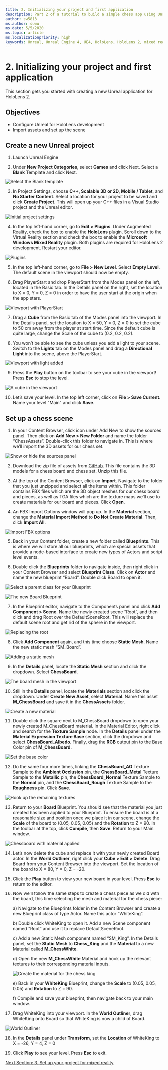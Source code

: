 ```yaml
---
title: 2. Initializing your project and first application
description: Part 2 of a tutorial to build a simple chess app using Unreal Engine 4 and the Mixed Reality Toolkit UX Tools plugin
author: sw5813
ms.author: suwu
ms.date: 5/5/2020
ms.topic: article
ms.localizationpriority: high
keywords: Unreal, Unreal Engine 4, UE4, HoloLens, HoloLens 2, mixed reality, tutorial, getting started, mrtk, uxt, UX Tools, documentation
---
```


# 2. Initializing your project and first application

This section gets you started with creating a new Unreal application for HoloLens 2. 

## Objectives

* Configure Unreal for HoloLens development
* Import assets and set up the scene

## Create a new Unreal project

1. Launch Unreal Engine

2. Under **New Project Categories**, select **Games** and click Next. Select a **Blank** Template and click Next. 

![Select the Blank template](images/unreal-uxt/2-template.PNG)

3. In Project Settings, choose **C++, Scalable 3D or 2D, Mobile / Tablet**, and **No Starter Content**. Select a location for your project to be saved and click **Create Project**. This will open up your C++ files in a Visual Studio project and the Unreal editor. 

![Initial project settings](images/unreal-uxt/2-project-settings.PNG)

4. In the top left-hand corner, go to **Edit > Plugins**. Under Augmented Reality, check the box to enable the **HoloLens** plugin. Scroll down to the Virtual Reality section and check the box to enable the **Microsoft Windows Mixed Reality** plugin. Both plugins are required for HoloLens 2 development. Restart your editor. 

![Plugins](images/unreal-uxt/2-plugins.PNG)

5. In the top left-hand corner, go to **File > New Level**. Select **Empty Level**. The default scene in the viewport should now be empty.

6. Drag PlayerStart and drop PlayerStart from the Modes panel on the left, located in the Basic tab. In the Details panel on the right, set the location to X = 0, Y = 0, Z = 0 in order to have the user start at the origin when the app stars.

![Viewport with PlayerStart](images/unreal-uxt/2-playerstart.PNG)

7. Drag a **Cube** from the Basic tab of the Modes panel into the viewport. In the Details panel, set the location to X = 50, Y = 0, Z = 0 to set the cube to 50 cm away from the player at start time. Since the default cube is quite large, change the Scale of the cube to (0.2, 0.2, 0.2). 

8. You won’t be able to see the cube unless you add a light to your scene. Switch to the **Lights** tab on the Modes panel and drag a **Directional Light** into the scene, above the PlayerStart.

![Viewport with light added](images/unreal-uxt/2-light.PNG)

9.	Press the **Play** button on the toolbar to see your cube in the viewport! Press **Esc** to stop the level. 

![A cube in the viewport](images/unreal-uxt/2-cube.PNG)

10.	Let’s save your level. In the top left corner, click on **File > Save Current**. Name your level "Main" and click **Save**. 

## Set up a chess scene

1. In your Content Browser, click icon under Add New to show the sources panel. Then click on **Add New > New Folder** and name the folder “ChessAssets”. Double-click this folder to navigate in. This is where we’ll import the 3D assets for our chess set.

![Show or hide the sources panel](images/unreal-uxt/2-showhidesources.PNG)

2. Download the zip file of assets from [GitHub](https://github.com/microsoft/MixedReality-Unreal-Samples/tree/master/ChessApp/ChessAssets.zip). This file contains the 3D models for a chess board and chess set. Unzip this file.

3. At the top of the Content Browser, click on **Import**. Navigate to the folder that you just unzipped and select all the items within. This folder contains FBX files which are the 3D object meshes for our chess board and pieces, as well as TGA files which are the texture maps we’ll use to create materials for our board and pieces. Click **Open**. 

4. An FBX Import Options window will pop up. In the **Material** section, change the **Material Import Method** to **Do Not Create Material**. Then, click **Import All**.

![Import FBX options](images/unreal-uxt/2-nocreatemat.PNG)

5. Back in your Content folder, create a new folder called **Blueprints**. This is where we will store all our blueprints, which are special assets that provide a node-based interface to create new types of Actors and script level events. 

6. Double click the **Blueprints** folder to navigate inside, then right click in your Content Browser and select **Blueprint Class**. Click on **Actor** and name the new blueprint “Board”. Double click Board to open it. 

![Select a parent class for your Blueprint](images/unreal-uxt/2-bpparent.PNG)

![The new Board Blueprint](images/unreal-uxt/2-bpboard.PNG)

7. In the Blueprint editor, navigate to the Components panel and click **Add Component > Scene**. Name the newly created scene “Root”, and then click and drag Root over the DefaultSceneRoot. This will replace the default scene root and get rid of the sphere in the viewport. 

![Replacing the root](images/unreal-uxt/2-root.PNG)

8. Click **Add Component** again, and this time choose **Static Mesh**. Name the new static mesh “SM_Board”. 

![Adding a static mesh](images/unreal-uxt/2-sm-board.PNG)

9. In the **Details** panel, locate the **Static Mesh** section and click the dropdown. Select **ChessBoard**. 

![The board mesh in the viewport](images/unreal-uxt/2-sm-board-view.PNG)

10.	Still in the **Details** panel, locate the **Materials** section and click the dropdown. Under **Create New Asset**, select **Material**. Name this asset **M_ChessBoard** and save it in the **ChessAssets** folder. 

![Create a new material](images/unreal-uxt/2-newmat.PNG)

11.	Double click the square next to M_ChessBoard dropdown to open your newly created M_ChessBoard material. In the Material Editor, right click and search for the **Texture Sample** node. In the **Details** panel under the **Material Expression Texture Base** section, click the dropdown and select **ChessBoard_Albedo**. Finally, drag the **RGB** output pin to the Base Color pin of **M_ChessBoard**. 

![Set the base color](images/unreal-uxt/2-boardalbedomat.PNG)

12.	Do the same four more times, linking the **ChessBoard_AO** Texture Sample to the **Ambient Occlusion** pin, the **ChessBoard_Metal** Texture Sample to the **Metallic** pin, the **ChessBoard_Normal** Texture Sample to the **Normal** pin, and the **ChessBoard_Rough** Texture Sample to the **Roughness** pin. Click **Save**. 

![Hook up the remaining textures](images/unreal-uxt/2-boardmat.PNG)

13.	Return to your **Board** Blueprint. You should see that the material you just created has been applied to your Blueprint. To ensure the board is at a reasonable size and position once we place it in our scene, change the **Scale** of the board to (0.05, 0.05, 0.05) and the **Rotation** to Z = 90. In the toolbar at the top, click **Compile**, then **Save**. Return to your Main window. 

![Chessboard with material applied](images/unreal-uxt/2-chessboard.PNG)

14.	Let’s now delete the cube and replace it with your newly created Board actor. In the **World Outliner**, right click your **Cube > Edit > Delete**. Drag Board from your Content Browser into the viewport. Set the location of the board to X = 80, Y = 0, Z = -20. 

15.	Click the **Play** button to view your new board in your level. Press **Esc** to return to the editor. 

16.	Now we’ll follow the same steps to create a chess piece as we did with the board, this time selecting the mesh and material for the chess piece:

    a) Navigate to the Blueprints folder in the Content Browser and create a new Blueprint class of type Actor. Name this actor “WhiteKing”.

    b) Double click WhiteKing to open it. Add a new Scene component named “Root” and use it to replace DefaultSceneRoot. 

    c) Add a new Static Mesh component named “SM_King”. In the Details panel, set the **Static Mesh** to **Chess_King** and the **Material** to a new Material called **M_ChessWhite**. 

    d) Open the new **M_ChessWhite** Material and hook up the relevant textures to their corresponding material inputs. 

    ![Create the material for the chess king](images/unreal-uxt/2-chesskingmat.PNG)

    e) Back in your **WhiteKing** Blueprint, change the **Scale** to (0.05, 0.05, 0.05) and **Rotation** to Z = 90.

    f) Compile and save your blueprint, then navigate back to your main window. 

17.	Drag WhiteKing into your viewport. In the **World Outliner**, drag WhiteKing onto Board so that WhiteKing is now a child of Board. 

![World Outliner](images/unreal-uxt/2-child.PNG)

18.	In the **Details** panel under **Transform**, set the **Location** of WhiteKing to X = -26, Y = 4, Z = 0

19.	Click **Play** to see your level. Press **Esc** to exit. 

[Next Section: 3. Set up your project for mixed reality](unreal-uxt-ch3.md)